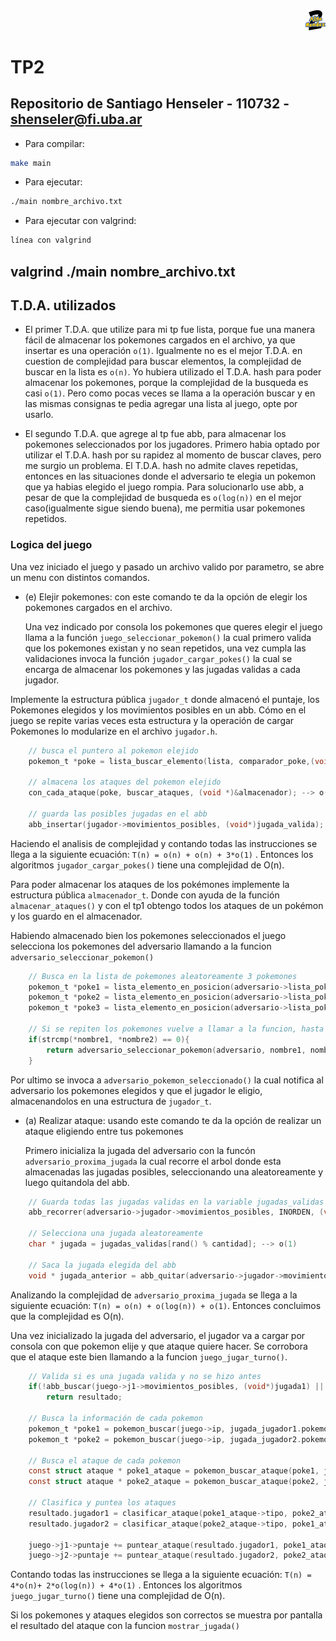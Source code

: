 <div align="right">
<img width="32px" src="img/algo2.svg">
</div>

# TP2

## Repositorio de Santiago Henseler - 110732 - shenseler@fi.uba.ar

- Para compilar:

```bash
make main
```

- Para ejecutar:

```bash
./main nombre_archivo.txt
```

- Para ejecutar con valgrind:
```bash
línea con valgrind
```
valgrind ./main nombre_archivo.txt
---
##  T.D.A. utilizados

- El primer T.D.A. que utilize para mi tp fue lista, porque fue una manera fácil de almacenar los pokemones cargados en el archivo, ya que insertar es una operación `o(1)`. Igualmente no es el mejor T.D.A. en cuestion de complejidad para buscar elementos, la complejidad de buscar en la lista es `o(n)`. Yo hubiera utilizado el T.D.A. hash para poder almacenar los pokemones, porque la complejidad de la busqueda es casi `o(1)`. Pero como pocas veces se llama a la operación buscar y en las mismas consignas te pedia agregar una lista al juego, opte por usarlo.

- El segundo T.D.A. que agrege al tp fue abb, para almacenar los pokemones seleccionados por los jugadores. Primero habia optado por utilizar el T.D.A. hash por su rapidez al momento de buscar claves, pero me surgio un problema. El T.D.A. hash no admite claves repetidas, entonces en las situaciones donde el adversario te elegia un pokemon que ya habias elegido el juego rompia. Para solucionarlo use abb, a pesar de que la complejidad de busqueda es `o(log(n))` en el mejor caso(igualmente sigue siendo buena), me permitia usar pokemones repetidos. 


### Logica del juego

Una vez iniciado el juego y pasado un archivo valido por parametro, se abre un menu con distintos comandos. 

- (e) Elejir pokemones: con este comando te da la opción de elegir los pokemones cargados en el archivo.
    
    Una vez indicado por consola los pokemones que queres elegir el juego llama a la función `juego_seleccionar_pokemon()` la cual primero valida que los pokemones existan y no sean repetidos, una vez cumpla las validaciones invoca la función `jugador_cargar_pokes()` la cual se encarga de almacenar los pokemones y las jugadas validas a cada jugador.

Implemente la estructura pública `jugador_t` donde almacenó el puntaje, los Pokemones elegidos y los movimientos posibles en un abb. Cómo en el juego se repite varias veces esta estructura y la operación de cargar Pokemones lo modularize en el archivo `jugador.h`.

```c
    // busca el puntero al pokemon elejido
    pokemon_t *poke = lista_buscar_elemento(lista, comparador_poke,(void*) nombre); --> 0(n)

    // almacena los ataques del pokemon elejido
    con_cada_ataque(poke, buscar_ataques, (void *)&almacenador); --> o(n)

    // guarda las posibles jugadas en el abb
    abb_insertar(jugador->movimientos_posibles, (void*)jugada_valida); --> o(1)
```

Haciendo el analisis de complejidad y contando todas las instrucciones se llega a la siguiente ecuación: `T(n) = o(n) + o(n) + 3*o(1)` . Entonces los algoritmos `jugador_cargar_pokes()` tiene una complejidad de O(n).

Para poder almacenar los ataques de los pokémones implemente la estructura pública `almacenador_t`. Donde con ayuda de la función `almacenar_ataques()` y con el tp1 obtengo todos los ataques de un pokémon y los guardo en el almacenador.

Habiendo almacenado bien los pokemones seleccionados el juego selecciona los pokemones del adversario llamando a la funcion `adversario_seleccionar_pokemon()` 

```c
	// Busca en la lista de pokemones aleatoreamente 3 pokemones
	pokemon_t *poke1 = lista_elemento_en_posicion(adversario->lista_poke, (size_t) rand() % tamanio); -->o(n)
	pokemon_t *poke2 = lista_elemento_en_posicion(adversario->lista_poke, (size_t) rand() % tamanio); -->o(n)
	pokemon_t *poke3 = lista_elemento_en_posicion(adversario->lista_poke, (size_t) rand() % tamanio); -->o(n)

	// Si se repiten los pokemones vuelve a llamar a la funcion, hasta que los pokemones sean diferentes
	if(strcmp(*nombre1, *nombre2) == 0){
		return adversario_seleccionar_pokemon(adversario, nombre1, nombre2, nombre3);
	}

```

Por ultimo se invoca a `adversario_pokemon_seleccionado()` la cual notifica al adversario los pokemones elegidos y que el jugador le eligio, almacenandolos en una estructura de `jugador_t`.

- (a) Realizar ataque: usando este comando te da la opción de realizar un ataque eligiendo entre tus pokemones

    Primero inicializa la jugada del adversario con la funcón `adversario_proxima_jugada` la cual recorre el arbol donde esta almacenadas las jugadas posibles, seleccionando una aleatoreamente y luego quitandola del abb.  

```c
    // Guarda todas las jugadas validas en la variable jugadas_validas
	abb_recorrer(adversario->jugador->movimientos_posibles, INORDEN, (void **)jugadas_validas, (size_t)cantidad); --> o(n)

    // Selecciona una jugada aleatoreamente
	char * jugada = jugadas_validas[rand() % cantidad]; --> o(1)

    // Saca la jugada elegida del abb
	void * jugada_anterior = abb_quitar(adversario->jugador->movimientos_posibles, (void*)jugada); --> o(log(n))
```
Analizando la complejidad de `adversario_proxima_jugada` se llega a la siguiente ecuación: `T(n) = o(n) + o(log(n)) + o(1)`. Entonces concluimos que la complejidad es O(n). 

Una vez inicializado la jugada del adversario, el jugador va a cargar por consola con que pokemon elije y que ataque quiere hacer. Se corrobora que el ataque este bien llamando a la funcion `juego_jugar_turno()`.

```c
	// Valida si es una jugada valida y no se hizo antes
	if(!abb_buscar(juego->j1->movimientos_posibles, (void*)jugada1) || !abb_buscar(juego->j2->movimientos_posibles, (void*)jugada2)) --> 2*o(log(n))
		return resultado;

	// Busca la información de cada pokemon
	pokemon_t *poke1 = pokemon_buscar(juego->ip, jugada_jugador1.pokemon);  --> o(n)
	pokemon_t *poke2 = pokemon_buscar(juego->ip, jugada_jugador2.pokemon);  --> o(n)

	// Busca el ataque de cada pokemon 
	const struct ataque * poke1_ataque = pokemon_buscar_ataque(poke1, jugada_jugador1.ataque);  --> o(n)
	const struct ataque * poke2_ataque = pokemon_buscar_ataque(poke2, jugada_jugador2.ataque);  --> o(n)

	// Clasifica y puntea los ataques
	resultado.jugador1 = clasificar_ataque(poke1_ataque->tipo, poke2_ataque->tipo); --> o(1)
	resultado.jugador2 = clasificar_ataque(poke2_ataque->tipo, poke1_ataque->tipo); --> o(1)

	juego->j1->puntaje += puntear_ataque(resultado.jugador1, poke1_ataque); --> o(1)
	juego->j2->puntaje += puntear_ataque(resultado.jugador2, poke2_ataque); --> o(1)
```
Contando todas las instrucciones se llega a la siguiente ecuación: `T(n) = 4*o(n)+ 2*o(log(n)) + 4*o(1)` . Entonces los algoritmos `juego_jugar_turno()` tiene una complejidad de O(n).

Si los pokemones y ataques elegidos son correctos se muestra por pantalla el resultado del ataque con la funcion `mostrar_jugada()`

